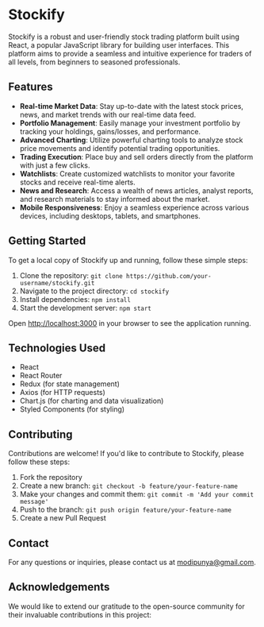 # Stockify

Stockify is a robust and user-friendly stock trading platform built using React, a popular JavaScript library for building user interfaces. This platform aims to provide a seamless and intuitive experience for traders of all levels, from beginners to seasoned professionals.

## Features

- **Real-time Market Data**: Stay up-to-date with the latest stock prices, news, and market trends with our real-time data feed.
- **Portfolio Management**: Easily manage your investment portfolio by tracking your holdings, gains/losses, and performance.
- **Advanced Charting**: Utilize powerful charting tools to analyze stock price movements and identify potential trading opportunities.
- **Trading Execution**: Place buy and sell orders directly from the platform with just a few clicks.
- **Watchlists**: Create customized watchlists to monitor your favorite stocks and receive real-time alerts.
- **News and Research**: Access a wealth of news articles, analyst reports, and research materials to stay informed about the market.
- **Mobile Responsiveness**: Enjoy a seamless experience across various devices, including desktops, tablets, and smartphones.

## Getting Started

To get a local copy of Stockify up and running, follow these simple steps:

1. Clone the repository: `git clone https://github.com/your-username/stockify.git`
2. Navigate to the project directory: `cd stockify`
3. Install dependencies: `npm install`
4. Start the development server: `npm start`

Open [http://localhost:3000](http://localhost:3000) in your browser to see the application running.

## Technologies Used

- React
- React Router
- Redux (for state management)
- Axios (for HTTP requests)
- Chart.js (for charting and data visualization)
- Styled Components (for styling)

## Contributing

Contributions are welcome! If you'd like to contribute to Stockify, please follow these steps:

1. Fork the repository
2. Create a new branch: `git checkout -b feature/your-feature-name`
3. Make your changes and commit them: `git commit -m 'Add your commit message'`
4. Push to the branch: `git push origin feature/your-feature-name`
5. Create a new Pull Request


## Contact

For any questions or inquiries, please contact us at modipunya@gmail.com.

## Acknowledgements

We would like to extend our gratitude to the open-source community for their invaluable contributions in this project:
